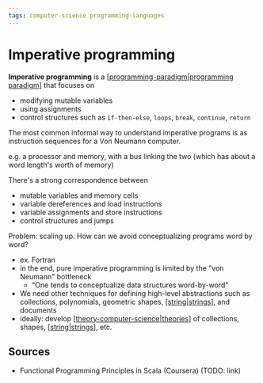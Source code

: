 ```yaml
---
tags: computer-science programming-languages
---
```


# Imperative programming

**Imperative programming** is a [[programming-paradigm|programming paradigm]] that focuses on

- modifying mutable variables
- using assignments
- control structures such as `if-then-else`, `loops`, `break`, `continue`, `return`

The most common informal way to understand imperative programs is as instruction sequences for a Von Neumann computer.

e.g. a processor and memory, with a bus linking the two (which has about a word length's worth of memory)

There's a strong correspondence between

- mutable variables and memory cells
- variable dereferences and load instructions
- variable assignments and store instructions
- control structures and jumps

Problem: scaling up. How can we avoid conceptualizing programs word by word?

- ex. Fortran
- in the end, pure imperative programming is limited by the "von Neumann" bottleneck
  - "One tends to conceptualize data structures word-by-word"
- We need other techniques for defining high-level abstractions such as collections, polynomials, geometric shapes, [[string|strings]], and documents
- ideally: develop [[theory-computer-science|theories]] of collections, shapes, [[string|strings]], etc.

## Sources

- Functional Programming Principles in Scala (Coursera) (TODO: link)

[//begin]: # "Autogenerated link references for markdown compatibility"
[programming-paradigm|programming paradigm]: programming-paradigm "Programming paradigm"
[string|strings]: string "String"
[theory-computer-science|theories]: theory-computer-science "Theory (mathematics, programming)"
[//end]: # "Autogenerated link references"
